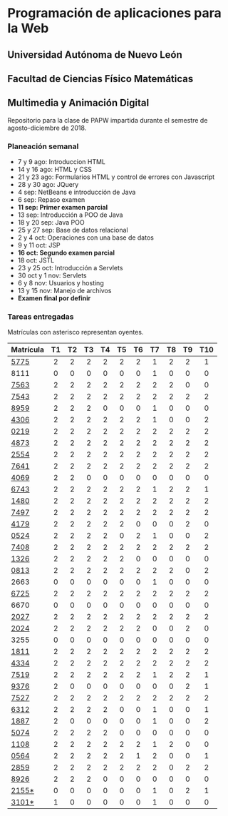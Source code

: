 # Programación de aplicaciones para la Web

## Universidad Autónoma de Nuevo León
## Facultad de Ciencias Físico Matemáticas
## Multimedia y Animación Digital

Repositorio para la clase de PAPW impartida durante el semestre de agosto-diciembre de 2018.

### Planeación semanal

* 7 y 9 ago: Introduccion HTML
* 14 y 16 ago: HTML y CSS
* 21 y 23 ago: Formularios HTML y control de errores con Javascript
* 28 y 30 ago: JQuery
* 4 sep: NetBeans e introducción de Java
* 6 sep: Repaso examen
* **11 sep: Primer examen parcial**
* 13 sep: Introducción a POO de Java
* 18 y 20 sep: Java POO
* 25 y 27 sep: Base de datos relacional
* 2 y 4 oct: Operaciones con una base de datos
* 9 y 11 oct: JSP
* **16 oct: Segundo examen parcial**
* 18 oct: JSTL
* 23 y 25 oct: Introducción a Servlets
* 30 oct y 1 nov: Servlets
* 6 y 8 nov: Usuarios y hosting
* 13 y 15 nov: Manejo de archivos
* **Examen final por definir**


### Tareas entregadas

Matrículas con asterisco representan oyentes.

| Matrícula                                                               | T1 | T2 | T3 | T4 | T5 | T6 | T7 | T8 | T9 | T10 |
|:------------------------------------------------------------------------|:--:|:--:|:--:|:--:|:--:|:--:|:--:|:--:|:--:|:---:|
| [5775](https://github.com/MaricruzAlvarado/PAPW)                        | 2  | 2  | 2  | 2  | 2  | 2  | 1  | 2  | 2  |  1  |
| 8111                                                                    | 0  | 0  | 0  | 0  | 0  | 0  | 1  | 0  | 0  |  0  |
| [7563](https://bitbucket.org/AyalaL/tareas/src/master/)                 | 2  | 2  | 2  | 2  | 2  | 2  | 2  | 2  | 0  |  0  |
| [7543](https://github.com/TonySegov/PAPW_Tarea1)                        | 2  | 2  | 2  | 2  | 2  | 2  | 2  | 2  | 2  |  2  |
| [8959](https://github.com/OmarCSTB/PAPW)                                | 2  | 2  | 2  | 0  | 0  | 0  | 1  | 0  | 0  |  0  |
| [4306](https://github.com/MichChiu/PAPW)                                | 2  | 2  | 2  | 2  | 2  | 2  | 1  | 0  | 0  |  2  |
| [0219](https://github.com/JGCisRmz/PAPW)                                | 2  | 2  | 2  | 2  | 2  | 2  | 2  | 2  | 2  |  2  |
| [4873](https://github.com/FabrizioCF/PAPW_Tarea1)                       | 2  | 2  | 2  | 2  | 2  | 2  | 2  | 2  | 2  |  2  |
| [2554](https://github.com/julios5050/Tareas)                            | 2  | 2  | 2  | 2  | 2  | 2  | 2  | 2  | 2  |  2  |
| [7641](https://github.com/edparra21/PAPW)                               | 2  | 2  | 2  | 2  | 2  | 2  | 2  | 2  | 2  |  2  |
| [4069](https://github.com/brndn98/PAPW)                                 | 2  | 2  | 0  | 0  | 0  | 0  | 0  | 0  | 0  |  0  |
| [6743](https://github.com/Deathmajorasmask/PAPW)                        | 2  | 2  | 2  | 2  | 2  | 2  | 1  | 2  | 2  |  1  |
| [1480](https://github.com/EGaravitoM/Papw)                              | 2  | 2  | 2  | 2  | 2  | 2  | 2  | 2  | 2  |  2  |
| [7497](https://github.com/RickyGonal/PAPW.git)                          | 2  | 2  | 2  | 2  | 2  | 2  | 2  | 2  | 2  |  2  |
| [4179](https://github.com/Albert0070/tarea-papw)                        | 2  | 2  | 2  | 2  | 2  | 0  | 0  | 0  | 2  |  0  |
| [0524](https://github.com/PandaKnightwalker/papw)                       | 2  | 2  | 2  | 2  | 0  | 2  | 1  | 0  | 0  |  2  |
| [7408](https://bitbucket.org/ObedYairGL/papwgl/src/master/)             | 2  | 2  | 2  | 2  | 2  | 2  | 2  | 2  | 2  |  2  |
| [1326](https://github.com/Roark995/Tarea-1)                             | 2  | 2  | 2  | 2  | 2  | 0  | 0  | 0  | 0  |  0  |
| [0813](https://github.com/GeraHdz/Tareas-de-PAPW)                       | 2  | 2  | 2  | 2  | 2  | 2  | 2  | 2  | 0  |  2  |
| 2663                                                                    | 0  | 0  | 0  | 0  | 0  | 0  | 1  | 0  | 0  |  0  |
| [6725](https://github.com/Spider351/Papw)                               | 2  | 2  | 2  | 2  | 2  | 2  | 2  | 2  | 2  |  2  |
| 6670                                                                    | 0  | 0  | 0  | 0  | 0  | 0  | 0  | 0  | 0  |  0  |
| [2027](https://github.com/JoshuaJosafath/Tareas_PAPW)                   | 2  | 2  | 2  | 2  | 2  | 2  | 2  | 2  | 2  |  2  |
| [2024](https://bitbucket.org/gilcereyna/papw1/src/master/)              | 2  | 2  | 2  | 2  | 2  | 2  | 0  | 0  | 2  |  0  |
| 3255                                                                    | 0  | 0  | 0  | 0  | 0  | 0  | 0  | 0  | 0  |  0  |
| [1811](https://bitbucket.org/JuanSalinas9k/juansalinasrepo/src/master/) | 2  | 2  | 2  | 2  | 2  | 2  | 2  | 2  | 2  |  2  |
| [4334](https://github.com/codesesp/PAPW)                                | 2  | 2  | 2  | 2  | 2  | 2  | 2  | 2  | 2  |  2  |
| [7519](https://github.com/asvalles/papwTarea1)                          | 2  | 2  | 2  | 2  | 2  | 2  | 1  | 2  | 2  |  1  |
| [9376](https://bitbucket.org/Rhoric_/cosos-de-papw/src/master/)         | 2  | 0  | 0  | 0  | 0  | 0  | 0  | 0  | 2  |  1  |
| [7527](https://github.com/Alinavg2712/PAPW-)                            | 2  | 2  | 2  | 2  | 2  | 2  | 2  | 2  | 2  |  2  |
| [6312](https://github.com/RicardoBanda97/Tareas_Papw)                   | 2  | 2  | 2  | 2  | 0  | 0  | 1  | 0  | 0  |  1  |
| [1887](https://github.com/DiegoWayne/Tarea-1)                           | 2  | 0  | 0  | 0  | 0  | 0  | 1  | 0  | 0  |  2  |
| [5074](https://github.com/soy1limon/PAPW)                               | 2  | 2  | 2  | 2  | 0  | 0  | 0  | 0  | 0  |  0  |
| [1108](https://github.com/Gera1590/PAPW)                                | 2  | 2  | 2  | 2  | 2  | 2  | 1  | 2  | 0  |  0  |
| [0564](https://github.com/PupperGroove/Tarea1.git)                      | 2  | 2  | 2  | 2  | 2  | 1  | 2  | 0  | 0  |  1  |
| [2859](https://github.com/ElizabethHerrera/PAPW)                        | 2  | 2  | 2  | 2  | 2  | 2  | 2  | 0  | 2  |  2  |
| [8926](https://github.com/JudithVelez/Papw)                             | 2  | 2  | 2  | 0  | 0  | 0  | 0  | 0  | 0  |  0  |
| [2155*](https://github.com/Maria-Ellie/Papw )                           | 0  | 0  | 0  | 0  | 0  | 0  | 1  | 0  | 2  |  1  |
| [3101*](https://github.com/HFH96/T1)                                    | 1  | 0  | 0  | 0  | 0  | 0  | 1  | 0  | 0  |  0  |